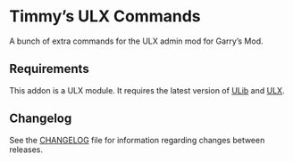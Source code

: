 # Timmy’s ULX Commands

A bunch of extra commands for the ULX admin mod for Garry’s Mod.

## Requirements

This addon is a ULX module. It requires the latest version of [ULib](https://github.com/TeamUlysses/ulib) and [ULX](https://github.com/TeamUlysses/ulx).

## Changelog

See the [CHANGELOG](CHANGELOG.md) file for information regarding changes between releases.
